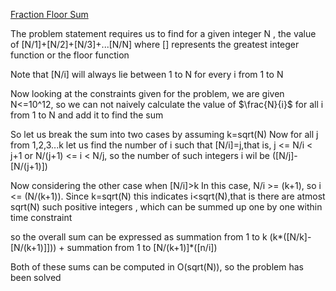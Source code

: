 [Fraction Floor Sum](https://atcoder.jp/contests/abc230/tasks/abc230_e?lang=en)

The problem statement requires us to find for a given integer N , the value of [N/1]+[N/2]+[N/3]+...[N/N] where [] represents the greatest integer function or the floor function

Note that [N/i] will always lie between 1 to N for every i from 1 to N

Now looking at the constraints given for the problem, we are given N<=10^12, so we can not naively calculate the value of $\frac{N}{i}$ for all i from 1 to N and add it to find the sum

So let us break the sum into two cases by assuming k=sqrt(N)
Now for all j from 1,2,3...k let us find the number of i such that [N/i]=j,that is, j <= N/i < j+1 or N/(j+1) <= i < N/j, so the number of such integers i wil be ([N/j]-[N/(j+1)])

Now considering the other case when [N/i]>k
In this case, N/i >= (k+1), so i <= (N/(k+1)). Since k=sqrt(N) this indicates i<sqrt(N),that is there are atmost sqrt(N) such positive integers , which can be summed up one by one within time constraint

so the overall sum can be expressed as 
summation from 1 to k (k*([N/k]-[N/(k+1)]])) + summation from 1 to [N/(k+1)]*([n/i])

Both of these sums can be computed in O(sqrt(N)), so the problem has been solved